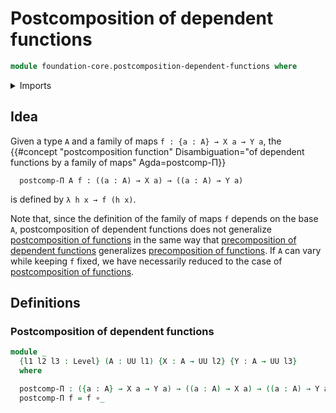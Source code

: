 # Postcomposition of dependent functions

```agda
module foundation-core.postcomposition-dependent-functions where
```

<details><summary>Imports</summary>

```agda
open import foundation.universe-levels

open import foundation-core.function-types
```

</details>

## Idea

Given a type `A` and a family of maps `f : {a : A} → X a → Y a`, the
{{#concept "postcomposition function" Disambiguation="of dependent functions by a family of maps" Agda=postcomp-Π}}

```text
  postcomp-Π A f : ((a : A) → X a) → ((a : A) → Y a)
```

is defined by `λ h x → f (h x)`.

Note that, since the definition of the family of maps `f` depends on the base
`A`, postcomposition of dependent functions does not generalize
[postcomposition of functions](foundation-core.postcomposition-functions.md) in
the same way that
[precomposition of dependent functions](foundation-core.precomposition-dependent-functions.md)
generalizes
[precomposition of functions](foundation-core.precomposition-functions.md). If
`A` can vary while keeping `f` fixed, we have necessarily reduced to the case of
[postcomposition of functions](foundation-core.postcomposition-functions.md).

## Definitions

### Postcomposition of dependent functions

```agda
module _
  {l1 l2 l3 : Level} (A : UU l1) {X : A → UU l2} {Y : A → UU l3}
  where

  postcomp-Π : ({a : A} → X a → Y a) → ((a : A) → X a) → ((a : A) → Y a)
  postcomp-Π f = f ∘_
```

